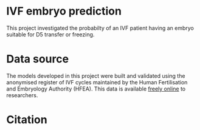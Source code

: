 # IVF embryo prediction
This project investigated the probabilty of an IVF patient having an embryo suitable for D5 transfer or freezing.

# Data source

The models developed in this project were built and validated using the anonymised register of IVF cycles maintained by the Human Fertilisation and Embryology Authority (HFEA). This data is available [freely online](https://www.hfea.gov.uk/about-us/our-data/) to researchers.

# Citation
